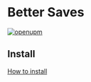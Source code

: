 # Better Saves

[![openupm](https://img.shields.io/npm/v/com.tdw.better.saves?label=openupm&registry_uri=https://package.openupm.com)](https://openupm.com/packages/com.tdw.better.saves/)

## Install
[How to install](https://github.com/uurha/BetterPluginCollection/wiki/How-to-install)
